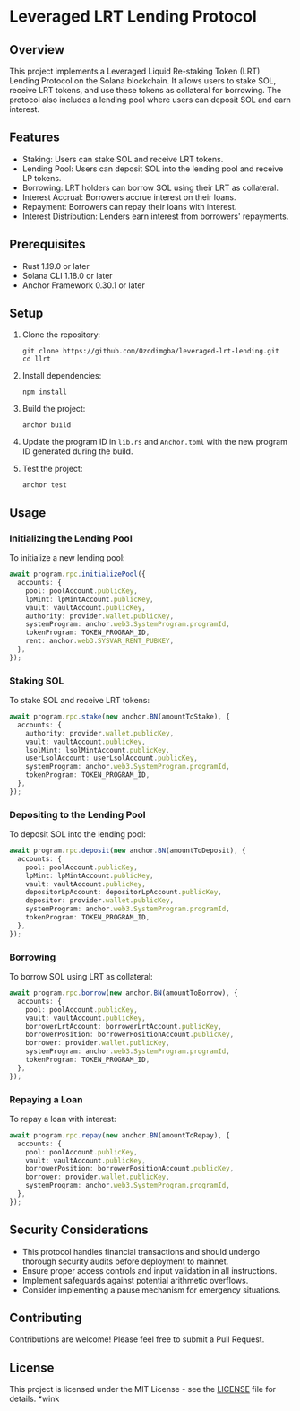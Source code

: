 # Leveraged LRT Lending Protocol

## Overview

This project implements a Leveraged Liquid Re-staking Token (LRT) Lending Protocol on the Solana blockchain. It allows users to stake SOL, receive LRT tokens, and use these tokens as collateral for borrowing. The protocol also includes a lending pool where users can deposit SOL and earn interest.

## Features

- Staking: Users can stake SOL and receive LRT tokens.
- Lending Pool: Users can deposit SOL into the lending pool and receive LP tokens.
- Borrowing: LRT holders can borrow SOL using their LRT as collateral.
- Interest Accrual: Borrowers accrue interest on their loans.
- Repayment: Borrowers can repay their loans with interest.
- Interest Distribution: Lenders earn interest from borrowers' repayments.

## Prerequisites

- Rust 1.19.0 or later
- Solana CLI 1.18.0 or later
- Anchor Framework 0.30.1 or later

## Setup

1. Clone the repository:
   ```
   git clone https://github.com/Ozodimgba/leveraged-lrt-lending.git
   cd llrt
   ```

2. Install dependencies:
   ```
   npm install
   ```

3. Build the project:
   ```
   anchor build
   ```

4. Update the program ID in `lib.rs` and `Anchor.toml` with the new program ID generated during the build.

5. Test the project:
   ```
   anchor test
   ```

## Usage

### Initializing the Lending Pool

To initialize a new lending pool:

```typescript
await program.rpc.initializePool({
  accounts: {
    pool: poolAccount.publicKey,
    lpMint: lpMintAccount.publicKey,
    vault: vaultAccount.publicKey,
    authority: provider.wallet.publicKey,
    systemProgram: anchor.web3.SystemProgram.programId,
    tokenProgram: TOKEN_PROGRAM_ID,
    rent: anchor.web3.SYSVAR_RENT_PUBKEY,
  },
});
```

### Staking SOL

To stake SOL and receive LRT tokens:

```typescript
await program.rpc.stake(new anchor.BN(amountToStake), {
  accounts: {
    authority: provider.wallet.publicKey,
    vault: vaultAccount.publicKey,
    lsolMint: lsolMintAccount.publicKey,
    userLsolAccount: userLsolAccount.publicKey,
    systemProgram: anchor.web3.SystemProgram.programId,
    tokenProgram: TOKEN_PROGRAM_ID,
  },
});
```

### Depositing to the Lending Pool

To deposit SOL into the lending pool:

```typescript
await program.rpc.deposit(new anchor.BN(amountToDeposit), {
  accounts: {
    pool: poolAccount.publicKey,
    lpMint: lpMintAccount.publicKey,
    vault: vaultAccount.publicKey,
    depositorLpAccount: depositorLpAccount.publicKey,
    depositor: provider.wallet.publicKey,
    systemProgram: anchor.web3.SystemProgram.programId,
    tokenProgram: TOKEN_PROGRAM_ID,
  },
});
```

### Borrowing

To borrow SOL using LRT as collateral:

```typescript
await program.rpc.borrow(new anchor.BN(amountToBorrow), {
  accounts: {
    pool: poolAccount.publicKey,
    vault: vaultAccount.publicKey,
    borrowerLrtAccount: borrowerLrtAccount.publicKey,
    borrowerPosition: borrowerPositionAccount.publicKey,
    borrower: provider.wallet.publicKey,
    systemProgram: anchor.web3.SystemProgram.programId,
    tokenProgram: TOKEN_PROGRAM_ID,
  },
});
```

### Repaying a Loan

To repay a loan with interest:

```typescript
await program.rpc.repay(new anchor.BN(amountToRepay), {
  accounts: {
    pool: poolAccount.publicKey,
    vault: vaultAccount.publicKey,
    borrowerPosition: borrowerPositionAccount.publicKey,
    borrower: provider.wallet.publicKey,
    systemProgram: anchor.web3.SystemProgram.programId,
  },
});
```

## Security Considerations

- This protocol handles financial transactions and should undergo thorough security audits before deployment to mainnet.
- Ensure proper access controls and input validation in all instructions.
- Implement safeguards against potential arithmetic overflows.
- Consider implementing a pause mechanism for emergency situations.

## Contributing

Contributions are welcome! Please feel free to submit a Pull Request.

## License

This project is licensed under the MIT License - see the [LICENSE](LICENSE) file for details. *wink